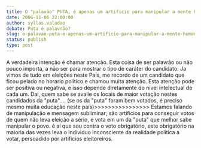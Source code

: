 ```yaml
---
title: O "palavão" PUTA, é apenas um artificio para manipular a mente humana.
date: 2006-11-06 22:00:00
author: syllas.valadao
debate: Puta é palavrão?
slug: o-palavao-puta-e-apenas-um-artificio-para-manipular-a-mente-humana
status: publish 
type: post
---
```


A verdadeira intenção é chamar atenção. Esta coisa de ser palavrão ou não pouco importa, a não ser para mostrar o tipo de caráter do candidato. Ja vimos de tudo em eleições neste País, me recordo de um candidato que ficou pelado no horario politico e chamou muita atenção. Esta atenção pode ser positiva ou negativa, e isso depende diretamente do nível intelectual de cada um. Daí, quem sabe se avalie os locais de maior votação nestes candidados da "puta".... (se os da "puta" foram bem votados, é preciso mesmo muita educação neste país)>>>>>>>>>>>>>>>>
Estamos falando de manipulação e mensagem subliminar; são artificios para conseguir votos de quem não leva eleição a sério, e vota em um da "puta" que melhor sabe manipular o povo. é aí que sou contra o voto obrigatório, este obrigatório na maioria das vezes leva o individuo inconsciente da realidade politica a votar, persoadido por artificios eleitoreiros.
